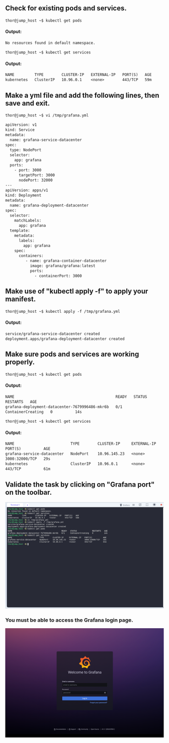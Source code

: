 ## Check for existing pods and services.
```
thor@jump_host ~$ kubectl get pods
```
#### Output:
```
No resources found in default namespace.
```
```
thor@jump_host ~$ kubectl get services
```
#### Output:
```
NAME         TYPE        CLUSTER-IP   EXTERNAL-IP   PORT(S)   AGE
kubernetes   ClusterIP   10.96.0.1    <none>        443/TCP   59m
```
## Make a yml file and add the following lines, then save and exit.

```
thor@jump_host ~$ vi /tmp/grafana.yml
```

```
apiVersion: v1
kind: Service
metadata:
  name: grafana-service-datacenter
spec:
  type: NodePort
  selector:
    app: grafana
  ports:
    - port: 3000
      targetPort: 3000
      nodePort: 32000
---
apiVersion: apps/v1
kind: Deployment
metadata:
  name: grafana-deployment-datacenter
spec:
  selector:
    matchLabels:
      app: grafana
  template:
    metadata:
      labels:
        app: grafana
    spec:
      containers:
         - name: grafana-container-datacenter
           image: grafana/grafana:latest
           ports:
             - containerPort: 3000
```

## Make use of "kubectl apply -f" to apply your manifest.

```
thor@jump_host ~$ kubectl apply -f /tmp/grafana.yml 
```
#### Output:
```
service/grafana-service-datacenter created
deployment.apps/grafana-deployment-datacenter created
```
## Make sure pods and services are working properly.

```
thor@jump_host ~$ kubectl get pods
```
#### Output:
```
NAME                                             READY   STATUS              RESTARTS   AGE
grafana-deployment-datacenter-7679996486-mkr6b   0/1     ContainerCreating   0          14s
```
```
thor@jump_host ~$ kubectl get services
```
#### Output:
```
NAME                         TYPE        CLUSTER-IP     EXTERNAL-IP   PORT(S)          AGE
grafana-service-datacenter   NodePort    10.96.145.23   <none>        3000:32000/TCP   29s
kubernetes                   ClusterIP   10.96.0.1      <none>        443/TCP          61m
```

## Validate the task by clicking on "Grafana port" on the toolbar.

![-](Images/Grafana-port-button.png)

### You must be able to access the Grafana login page.

![-](Images/Grafana-login-page.png)
